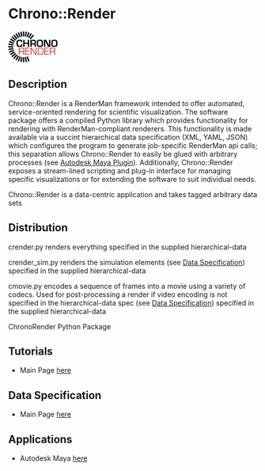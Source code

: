 Chrono::Render
==============
![CRLogo](images/ChronoRenderLogo_100px.png)

Description
-----------
Chrono::Render is a RenderMan framework intended to offer automated, service-oriented rendering for scientific visualization.  The software package offers a compiled Python library which provides functionality for rendering with RenderMan-compliant renderers.  This functionality is made available via a succint hierarchical data specification (XML, YAML, JSON)  which configures the program to generate job-specific RenderMan api calls; this separation allows Chrono::Render to easily be glued with arbitrary processes (see [Autodesk Maya Plugin](maya/index.html)).  Additionally, Chrono::Render exposes a stream-lined scripting and plug-in interface for managing specific visualizations or for extending the software to suit individual needs.

Chrono::Render is a data-centric application and takes tagged arbitrary data sets

Distribution
-----------
crender.py
renders everything specified in the supplied hierarchical-data

crender_sim.py
renders the simulation elements (see [Data Specification](spec/index.html)) specified in the supplied hierarchical-data

cmovie.py
encodes a sequence of frames into a movie using a variety of codecs.  Used for post-processing a render if video encoding is not specified in the hierarchical-data spec (see [Data Specification](spec/index.html)) specified in the supplied hierarchical-data

ChronoRender Python Package

Tutorials
----
* Main Page [here](tutorials/index.html)

Data Specification
-----
* Main Page [here](spec/index.html)

Applications
-----
* Autodesk Maya [here](maya/index.html)
